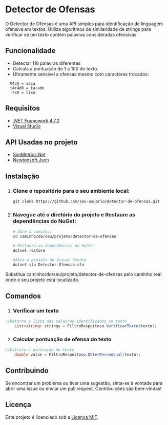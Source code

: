 # Detector de Ofensas

O Detector de Ofensas é uma API simples para identificação de linguagem ofensiva em textos. Utiliza algoritmos de similaridade de strings para verificar se um texto contém palavras consideradas ofensivas.

## Funcionalidade

- Detectar 118 palavras diferentes
- Calcula a pontuação de 1 a 100 do texto.
- Ultramente sensivel a ofensas mesmo com caracteres trocados:
```
  V4c@ = vaca
  t4r4d0 = tarado
  |!x0 = lixo
```

## Requisitos

- [.NET Framework 4.7.2](https://dotnet.microsoft.com/pt-br/download/dotnet-framework/net472)
- [Visual Studio](https://visualstudio.microsoft.com/pt-br/)

## API Usadas no projeto
- [SimMetrics.Net](https://www.nuget.org/packages/SimMetrics.Net) 
- [Newtonsoft.Json](https://www.nuget.org/packages/Newtonsoft.Json)


## Instalação

1. ### Clone o repositório para o seu ambiente local:

   ```bash
   git clone https://github.com/seu-usuario/detector-de-ofensas.git

2. ### Navegue até o diretório do projeto e Restaure as dependências do NuGet:
   ```bash
   # Abre o caminho:
   cd caminho/do/seu/projeto/detector-de-ofensas

   # Restaura as dependências do NuGet:
   dotnet restore

   #Abre o projeto no Visual Studio
   dotnet sln Detector-Ofensas.sln
   ```
  Substitua caminho/do/seu/projeto/detector-de-ofensas pelo caminho real onde o seu projeto está localizado.

## Comandos

  1. ### Verificar um texto
```csharp
//Retorna a lista das palavras identificadas no texto
    List<string> strings = FiltroRespeitoso.VerificarTexto(texto);
```

  2. ### Calcular pontuação de ofensa do texto
```csharp
//Calcula a pontuação do texto
    double value = FiltroRespeitoso.ObterPercentual(texto);
```

## Contribuindo

Se encontrar um problema ou tiver uma sugestão, sinta-se à vontade para abrir uma issue ou enviar um pull request. Contribuições são bem-vindas!

## Licença

Este projeto é licenciado sob a [Licença MIT](LICENSE).